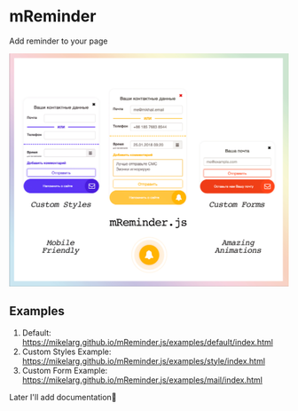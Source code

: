 # mReminder
Add reminder to your page

![mReminder Logo](src/img/logo.jpg)
## Examples
1. Default: https://mikelarg.github.io/mReminder.js/examples/default/index.html
2. Custom Styles Example: https://mikelarg.github.io/mReminder.js/examples/style/index.html
3. Custom Form Example: https://mikelarg.github.io/mReminder.js/examples/mail/index.html

Later I'll add documentation:turtle:
